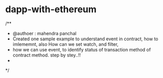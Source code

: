 # dapp-with-ethereum

  /**
  * @authoer : mahendra panchal
  * Created one sample example to understand event in contract, how to imlememnt, also How can we set watch, and filter,
  * how we can use event, to identify status of transaction method of contract method. step by stey..!!
  *
  */
